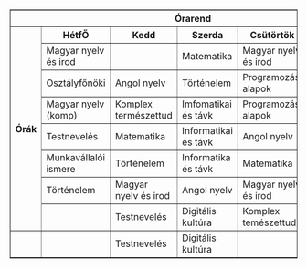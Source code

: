 <html>
    <body>

<table border="1" cellspacing="0">
<tr>
    <th colspan="6"> Órarend </th>
</tr>

<tr>
    <th rowspan="8">Órák</th>
    <th> HétfŐ </th>
    <th> Kedd </th>
    <th> Szerda </th>
    <th> Csütörtök </th>
    <th> Péntek </th>
</tr>

<tr>
    <td> Magyar nyelv és irod </td>
    <td>  </td>
    <td> Matematika </td>
    <td> Magyar nyelv és irod </td>
    <td> Angol nyelv </td>
</tr>

<tr>
    <td> Osztályfőnöki </td>
    <td> Angol nyelv </td>
    <td> Történelem </td>
    <td> Programozási alapok </td>
    <td> Komplex természettud </td>
</tr>

<tr>
    <td>Magyar nyelv (komp)</td>
    <td> Komplex természettud </td>
    <td> Imfomatikai és távk </td>
    <td> Programozási alapok </td>
    <td> IKT projektmunka </td>
</tr>

<tr>
    <td> Testnevelés </td>
    <td> Matematika </td>
    <td> Informatikai és távk </td>
    <td> Angol nyelv </td>
    <td> Testnevelés </td>
</tr>

<tr>
    <td> Munkavállalói ismere </td>
    <td> Történelem </td>
    <td> Informatika és távk </td>
    <td> Matematika </td>
    <td> Matematika (komp) </td>
</tr>

<tr>
    <td> Történelem </td>
    <td> Magyar nyelv és irod </td>
    <td> Angol nyelv </td>
    <td> Magyar nyelv és irod </td>
    <td> Matematika </td>
</tr>

<tr>
    <td>  </td>
    <td> Testnevelés </td>
    <td> Digitális kultúra </td>
    <td> Komplex temészettud </td>
    <td>  </td>
</tr>

<tr>
    <td>  </td>
    <td>  </td>
    <td> Testnevelés </td>
    <td> Digitális kultúra </td>
    <td>  </td>
</tr>


</table>

    
</html>
